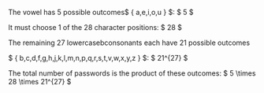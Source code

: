 The vowel has 5 possible outcomes$ { a,e,i,o,u } $: $ 5 $

It must choose 1 of the 28 character positions: $ 28 $

The remaining 27 lowercasebconsonants each have 21 possible outcomes

$ { b,c,d,f,g,h,j,k,l,m,n,p,q,r,s,t,v,w,x,y,z } $: $ 21^{27} $

The total number of passwords is the product of these outcomes: $ 5 \times 28 \times 21^{27} $
